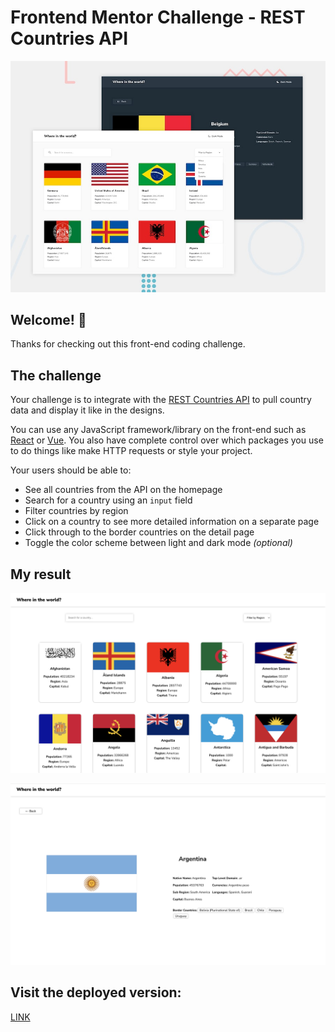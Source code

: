 # Frontend Mentor Challenge - REST Countries API 

![Design preview for the REST Countries API with color theme switcher coding challenge](./public/design/desktop-preview.jpg)

## Welcome! 👋

Thanks for checking out this front-end coding challenge.

## The challenge

Your challenge is to integrate with the [REST Countries API](https://restcountries.com) to pull country data and display it like in the designs.

You can use any JavaScript framework/library on the front-end such as [React](https://reactjs.org) or [Vue](https://vuejs.org). You also have complete control over which packages you use to do things like make HTTP requests or style your project.

Your users should be able to:

- See all countries from the API on the homepage
- Search for a country using an `input` field
- Filter countries by region
- Click on a country to see more detailed information on a separate page
- Click through to the border countries on the detail page
- Toggle the color scheme between light and dark mode *(optional)*


## My result

![Main Preview](./public/main.png)


![Detail Preview](./public/detail.png)


## Visit the deployed version:

[LINK](https://countries-app-topaz.vercel.app/)
